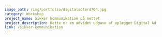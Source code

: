 ```yaml
---
image_path: /img/portfolio/digitaladfærd704.jpg
category: Workshop
project_name: Sikker kommunikation på nettet
project_description: Dette er en udvidet udgave af oplægget Digital Adfærd, men der er afsat mere tid til og være flere øvelser.
link: /sikker-kommunikation
---
```

